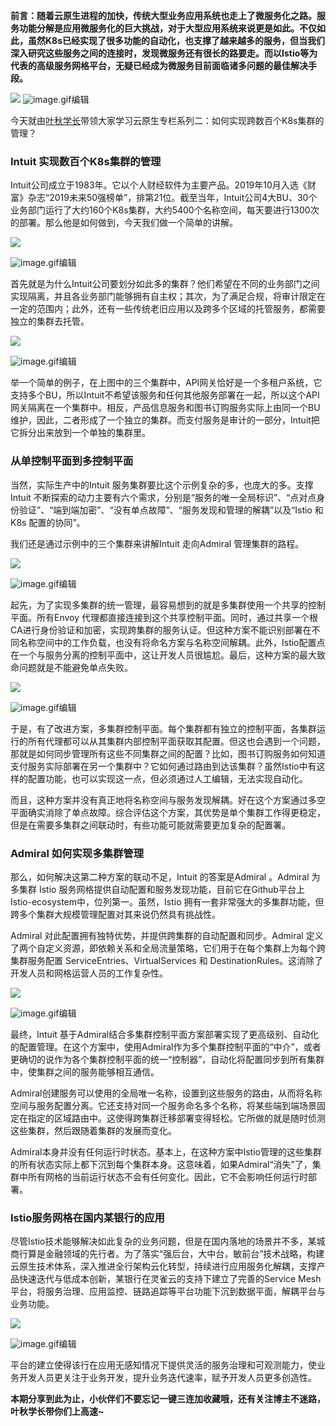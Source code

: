 **前言：随着云原生进程的加快，传统大型业务应用系统也走上了微服务化之路。服务功能分解是应用微服务化的巨大挑战，对于大型应用系统来说更是如此。不仅如此，虽然K8s已经实现了很多功能的自动化，也支撑了越来越多的服务，但当我们深入研究这些服务之间的连接时，发现微服务还有很长的路要走。而以Istio等为代表的高级服务网格平台，无疑已经成为微服务目前面临诸多问题的最佳解决手段。**

  ![](https://img-blog.csdnimg.cn/41585cd80c044e9caabda9c8d31971ae.png) ![image.gif](https://ucc.alicdn.com/pic/developer-ecology/51c2a26d34d4413f8cfc796fe41bd82f.gif "image.gif")编辑

今天就由[叶秋学长](https://blog.csdn.net/m0_63722685?spm=1000.2115.3001.5343)带领大家学习云原生专栏系列二：如何实现跨数百个K8s集群的管理？

### **Intuit 实现数百个K8s集群的管理**

Intuit公司成立于1983年。它以个人财经软件为主要产品。2019年10月入选《财富》杂志“2019未来50强榜单”，排第21位。截至当年，Intuit公司4大BU、30个业务部门运行了大约160个K8s集群，大约5400个名称空间，每天要进行1300次的部署。那么他是如何做到，今天我们做一个简单的讲解。

![](https://img-blog.csdnimg.cn/img_convert/a0ad226a141a483877220d7394ce5394.png)

 ![image.gif](https://ucc.alicdn.com/pic/developer-ecology/5a2673489711458fac9aac9486bf37c6.gif "image.gif")编辑

首先就是为什么Intuit公司要划分如此多的集群？他们希望在不同的业务部门之间实现隔离，并且各业务部门能够拥有自主权；其次，为了满足合规，将审计限定在一定的范围内；此外，还有一些传统老旧应用以及跨多个区域的托管服务，都需要独立的集群去托管。

![](https://img-blog.csdnimg.cn/img_convert/91ac340db835d392fbaab6296de84ede.png)

 ![image.gif](https://ucc.alicdn.com/pic/developer-ecology/f49fb07318d64fe4bf7048401458266a.gif "image.gif")编辑

举一个简单的例子，在上图中的三个集群中，API网关恰好是一个多租户系统，它支持多个BU，所以Intuit不希望该服务和任何其他服务部署在一起，所以这个API网关隔离在一个集群中。相反，产品信息服务和图书订购服务实际上由同一个BU维护，因此，二者形成了一个独立的集群。而支付服务是审计的一部分，Intuit把它拆分出来放到一个单独的集群里。

### **从单控制平面到多控制平面**

当然，实际生产中的Intuit 服务集群要比这个示例复杂的多，也庞大的多。支撑Intuit 不断探索的动力主要有六个需求，分别是“服务的唯一全局标识”、“点对点身份验证”、“端到端加密”、“没有单点故障”、“服务发现和管理的解耦”以及“Istio 和 K8s 配置的协同”。

我们还是通过示例中的三个集群来讲解Intuit 走向Admiral 管理集群的路程。

![](https://img-blog.csdnimg.cn/img_convert/b761af42b9113fea344cd7bebef1dcd6.png)

 ![image.gif](https://ucc.alicdn.com/pic/developer-ecology/3f66813c21f548d6b537a123dc71ed6f.gif "image.gif")编辑

起先，为了实现多集群的统一管理，最容易想到的就是多集群使用一个共享的控制平面。所有Envoy 代理都直接连接到这个共享控制平面。同时，通过共享一个根CA进行身份验证和加密，实现跨集群的服务认证。但这种方案不能识别部署在不同名称空间中的工作负载，也没有将命名方案与名称空间解耦。此外，Istio配置点在一个与服务分离的控制平面中，这让开发人员很尴尬。最后，这种方案的最大致命问题就是不能避免单点失败。

![](https://img-blog.csdnimg.cn/img_convert/3b4c5be88d23f4dacaa1206cd90c99eb.png)

 ![image.gif](https://ucc.alicdn.com/pic/developer-ecology/c70c2e4bc4f0445fb58184e3bb1ea65f.gif "image.gif")编辑

于是，有了改进方案，多集群控制平面。每个集群都有独立的控制平面，各集群运行的所有代理都可以从其集群内部控制平面获取其配置。但这也会遇到一个问题，那就是如何同步管理所有这些不同集群之间的配置？比如，图书订购服务如何知道支付服务实际部署在另一个集群中？它如何通过路由到达该集群？虽然Istio中有这样的配置功能，也可以实现这一点，但必须通过人工编辑，无法实现自动化。

而且，这种方案并没有真正地将名称空间与服务发现解耦。好在这个方案通过多空平面确实消除了单点故障。综合评估这个方案，其优势是单个集群工作得更稳定，但是在需要多集群之间联动时，有些功能可能就需要更加复杂的配置署。

### **Admiral 如何实现多集群管理**

那么，如何解决这第二种方案的联动不足，Intuit 的答案是Admiral 。Admiral 为多集群 Istio 服务网格提供自动配置和服务发现功能，目前它在Github平台上Istio-ecosystem中，位列第一。虽然，Istio 拥有一套非常强大的多集群功能，但跨多个集群大规模管理配置对其来说仍然具有挑战性。

Admiral 对此配置拥有独特优势，并提供跨集群的自动配置和同步。Admiral 定义了两个自定义资源，即依赖关系和全局流量策略，它们用于在每个集群上为每个跨集群服务配置 ServiceEntries、VirtualServices 和 DestinationRules。这消除了开发人员和网格运营人员的工作复杂性。

![](https://img-blog.csdnimg.cn/img_convert/7bd0465e187dfab30e29bf0e7936e13f.png)

 ![image.gif](https://ucc.alicdn.com/pic/developer-ecology/4eb9f18147c047489b1425ff24ca105d.gif "image.gif")编辑

最终，Intuit 基于Admiral结合多集群控制平面方案部署实现了更高级别、自动化的配置管理。在这个方案中，使用Admiral作为多个集群控制平面的“中介”，或者更确切的说作为各个集群控制平面的统一“控制器”，自动化将配置同步到所有集群中，使集群之间的服务能够相互通信。

Admiral创建服务可以使用的全局唯一名称，设置到这些服务的路由，从而将名称空间与服务配置分离。它还支持对同一个服务命名多个名称，将某些端到端场景固定在指定的区域路由中。这使得跨集群迁移部署变得轻松。它所做的就是随时侦测这些集群，然后跟随着集群的发展而变化。

Admiral本身并没有任何运行时状态。基本上，在这种方案中Istio管理的这些集群的所有状态实际上都下沉到每个集群本身。这意味着，如果Admiral“消失”了，集群中所有网格的当前运行状态不会有任何变化。因此，它不会影响任何运行时部署。

### **Istio服务网格在国内某银行的应用**

尽管Istio技术能够解决如此复杂的业务问题，但是在国内落地的场景并不多，某城商行算是金融领域的先行者。为了落实“强后台，大中台，敏前台”技术战略，构建云原生技术体系，深入推进全行架构云化转型，持续进行应用服务化解耦，支撑产品快速迭代与低成本创新，某银行在灵雀云的支持下建立了完善的Service Mesh平台，将服务治理、应用监控、链路追踪等平台功能下沉到数据平面，解耦平台与业务功能。

![](https://img-blog.csdnimg.cn/img_convert/793c34ad11f54d177ec5fcfd355aa007.png)

 ![image.gif](https://ucc.alicdn.com/pic/developer-ecology/9781e97dc4934d22a4fc763c882e2948.gif "image.gif")编辑

平台的建立使得该行在应用无感知情况下提供灵活的服务治理和可观测能力，使业务开发人员更关注于业务开发，提升业务迭代速率，赋予开发人员更多创造性。

**本期分享到此为止，小伙伴们不要忘记一键三连加收藏哦，还有关注博主不迷路，叶秋学长带你们上高速~**